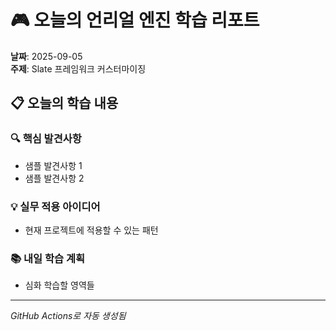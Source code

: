 # 🎮 오늘의 언리얼 엔진 학습 리포트

**날짜**: 2025-09-05  
**주제**: Slate 프레임워크 커스터마이징

## 📋 오늘의 학습 내용

### 🔍 핵심 발견사항
- 샘플 발견사항 1
- 샘플 발견사항 2

### 💡 실무 적용 아이디어  
- 현재 프로젝트에 적용할 수 있는 패턴

### 📚 내일 학습 계획
- 심화 학습할 영역들

---
*GitHub Actions로 자동 생성됨*
